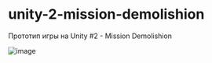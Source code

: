# unity-2-mission-demolishion
Прототип игры на Unity #2 - Mission Demolishion

![image](https://user-images.githubusercontent.com/50622213/178561914-f3ac5ebb-c62b-4654-a3c0-9cea9374d8b3.png)
